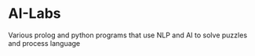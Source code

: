 # AI-Labs
Various prolog and python programs that use NLP and AI to solve puzzles and process language
